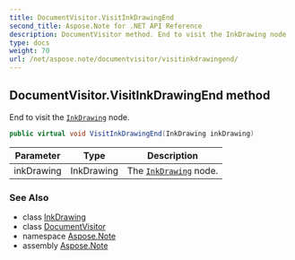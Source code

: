 ```yaml
---
title: DocumentVisitor.VisitInkDrawingEnd
second_title: Aspose.Note for .NET API Reference
description: DocumentVisitor method. End to visit the InkDrawing node
type: docs
weight: 70
url: /net/aspose.note/documentvisitor/visitinkdrawingend/
---
```

## DocumentVisitor.VisitInkDrawingEnd method

End to visit the [`InkDrawing`](../../inkdrawing/) node.

```csharp
public virtual void VisitInkDrawingEnd(InkDrawing inkDrawing)
```

| Parameter | Type | Description |
| --- | --- | --- |
| inkDrawing | InkDrawing | The [`InkDrawing`](../../inkdrawing/) node. |

### See Also

* class [InkDrawing](../../inkdrawing/)
* class [DocumentVisitor](../)
* namespace [Aspose.Note](../../documentvisitor/)
* assembly [Aspose.Note](../../../)


